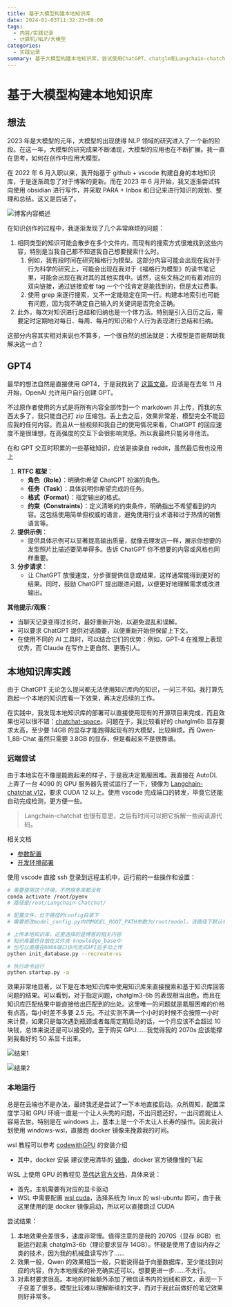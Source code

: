 ```yaml
---
title: 基于大模型构建本地知识库
date: 2024-01-03T11:32:23+08:00
tags:
  - 内容/实践记录
  - 计算机/NLP/大模型
categories:
  - 实践记录
summary: 基于大模型构建本地知识库，尝试使用ChatGPT、chatglm和Langchain-chatchat
---
```


# 基于大模型构建本地知识库

## 想法

2023 年是大模型的元年，大模型的出现使得 NLP 领域的研究进入了一个新的阶段。在这一年，大模型的研究成果不断涌现，大模型的应用也在不断扩展。我一直在思考，如何在创作中应用大模型。

在 2022 年 6 月入职以来，我开始基于 github + vscode 构建自身的本地知识库，于是逐渐疏忽了对于博客的更新。而在 2023 年 6 月开始，我又逐渐尝试转向使用 obsidian 进行写作，并采取 PARA + Inbox 和日记来进行知识的规划、整理和总结。这又是后话了。

![博客内容概述](/assets/20240103_基于大模型构建本地知识库/blog_overview.png)

在知识创作的过程中，我逐渐发现了几个非常麻烦的问题：

1. 相同类型的知识可能会散步在多个文件内，而现有的搜索方式很难找到这些内容，特别是当我自己都不知道我自己想要搜索什么时。
   1. 例如，我有段时间在研究福格行为模型。这部分内容可能会出现在我对于行为科学的研究上，可能会出现在我对于《福格行为模型》的读书笔记里，可能会出现在我对其的其他实践中。诚然，这些文档之间有着对应的双向链接，通过链接或者 tag 一个个找肯定是能找到的，但是太过费事。
   2. 使用 grep 来逐行搜索，又不一定能稳定在同一行。构建本地索引也可能有问题，因为我不确定自己输入的关键词是否完全正确。
2. 此外，每次对知识进行总结和归纳也是一个体力活。特别是引入日历之后，需要定时定期地对每日、每周、每月的知识和个人行为表现进行总结和归纳。

这部分内容其实相对来说也不算多，一个很自然的想法就是：大模型是否能帮助我解决这一点？

## GPT4

最早的想法自然是直接使用 GPT4，于是我找到了 [这篇文章](https://sspai.com/post/84325)。应该是在去年 11 月开始，OpenAI 允许用户自行创建 GPT。

不过原作者使用的方式是将所有内容全部传到一个 markdown 并上传，而我的东西太多了，我只能自己打 zip 压缩包。丢上去之后，效果非常差，模型完全不能回应我的任何内容。而且从一些视频和我自己的使用情况来看，ChatGPT 的回应速度不是很理想，在高强度的交互下会很影响灵感。所以我最终只能另寻他法。

在和 GPT 交互时积累的一些基础知识，应该是摘录自 reddit，虽然最后我也没用上

1. **RTFC 框架**：
    - **角色（Role）**：明确你希望 ChatGPT 扮演的角色。
    - **任务（Task）**：具体说明你希望完成的任务。
    - **格式（Format）**：指定输出的格式。
    - **约束（Constraints）**：定义清晰的约束条件，明确指出不希望看到的内容。这包括使用简单但权威的语言，避免使用行业术语和过于热情的销售语言等。
2. **提供示例**：
    - 提供具体示例可以显著提高输出质量，就像去理发店一样，展示你想要的发型照片比描述要简单得多。告诉 ChatGPT 你不想要的内容或风格也同样重要。
3. **分步请求**：
    - 让 ChatGPT 放慢速度，分步骤提供信息或结果，这样通常能得到更好的结果。同时，鼓励 ChatGPT 提出跟进问题，以便更好地理解需求或改进输出。

**其他提示/观察**：

- 当聊天记录变得过长时，最好重新开始，以避免混乱和误解。
- 可以要求 ChatGPT 提供对话摘要，以便重新开始但保留上下文。
- 在使用不同的 AI 工具时，可以结合它们的优势：例如，GPT-4 在推理上表现优秀，而 Claude 在写作上更自然、更吸引人。

## 本地知识库实践

由于 ChatGPT 无论怎么提问都无法使用知识库内的知识，一问三不知。我打算先跑起一个本地的知识库看一下效果，再决定后续的工作。

在实践中，我发现本地知识库的部署可以直接使用现有的开源项目来完成，而且效果也可以很不错：[chatchat-space](https://github.com/chatchat-space/Langchain-Chatchat?tab=readme-ov-file)。问题在于，我比较看好的 chatglm6b 显存要求太高，至少要 14GB 的显存才能跑得起现有的大模型，比较麻烦。而 Qwen-1_8B-Chat 虽然只需要 3.8GB 的显存，但是看起来不是很靠谱。

### 远端尝试

由于本地实在不像是能跑起来的样子，于是我决定氪服困难。我直接在 AutoDL 上弄了一台 4090 的 GPU 服务器先尝试运行了一下，镜像为 [Langchain-chatchat v12](https://www.codewithgpu.com/i/chatchat-space/Langchain-Chatchat/Langchain-Chatchat)，要求 CUDA 12 以上。使用 vscode 完成端口的转发，毕竟它还能自动完成检测，更方便一些。

> Langchain-chatchat 也很有意思，之后有时间可以把它拆解一些阅读源代码。

相关文档

- [参数配置](https://github.com/chatchat-space/Langchain-Chatchat/wiki/%E5%8F%82%E6%95%B0%E9%85%8D%E7%BD%AE)
- [开发环境部署](https://github.com/chatchat-space/Langchain-Chatchat/wiki/%E5%BC%80%E5%8F%91%E7%8E%AF%E5%A2%83%E9%83%A8%E7%BD%B2#docker-%E9%83%A8%E7%BD%B2)

使用 vscode 直接 ssh 登录到远程主机中，运行前的一些操作和设置：

```bash
# 需要使用这个环境，不然很多库都没有
conda activate /root/pyenv
# 路径是/root/Langchain-Chatchat/

# 配置文件，位于路径的config目录下
# 需要修改model_config.py内的MODEL_ROOT_PATH参数为/root/model，该路径下默认有chatglm-6b。

# 上传本地知识库，这里选择的是博客的相关内容
# 知识库最终存放在文件夹 knowledge_base中
# 也可以直接在6006端口访问流式API后手动上传
python init_database.py --recreate-vs

# 执行命令运行
python startup.py -a
```

效果非常地显著，以下是在本地知识库中使用知识库来直接搜索和基于知识库回答问题的结果。可以看到，对于指定问题，chatglm3-6b 的表现相当出色。而且在知识库匹配结果中能直接给出匹配到的出处。这里唯一的问题就是氪服困难的价格有点高，每小时差不多要 2.5 元。不过实测不满一个小时的时候不会按照一小时来计费，如果只是每次遇到瓶颈或者每周定期启动的话，一个月应该不会超过 10 块钱，总体来说还是可以接受的。至于购买 GPU……我觉得我的 2070s 应该能撑到我看好的 50 系显卡出来。

![结果1](/assets/20240103_基于大模型构建本地知识库/result_1.png)

![结果2](/assets/20240103_基于大模型构建本地知识库/result_2.png)

### 本地运行

总是在云端也不是办法，最终我还是尝试了一下本地直接启动。众所周知，配置深度学习和 GPU 环境一直是一个让人头秃的问题，不出问题还好，一出问题就让人容易去世。特别是在 windows 上，基本上是一个不太让人长寿的操作。因此我计划使用 windows-wsl，直接跑 docker 镜像来挽救我的时间。

wsl 教程可以参考 [codewithGPU](https://www.codewithgpu.com/docs/nvidia-docker/) 的安装介绍

- 其中，docker 安装 建议使用清华的 [镜像](https://mirrors.tuna.tsinghua.edu.cn/help/docker-ce/)，docker 官方镜像慢的飞起

WSL 上使用 GPU 的教程见 [英伟达官方文档](https://docs.nvidia.com/cuda/wsl-user-guide/index.html#getting-started-with-cuda-on-wsl)，具体来说：

- 首先，主机需要有对应的显卡驱动
- WSL 中需要配置 [wsl cuda](https://developer.nvidia.com/cuda-downloads?target_os=Linux&target_arch=x86_64&Distribution=WSL-Ubuntu&target_version=2.0&target_type=deb_local)，选择系统为 linux 的 wsl-ubuntu 即可。由于我这里使用的是 docker 镜像启动，所以可以直接跳过 CUDA

尝试结果：

1. 本地效果会差很多，速度非常慢。值得注意的是我的 2070S（显存 8GB）也能运行起来 chatglm3-6b（理论要求显存 14GB）。怀疑是使用了虚拟内存之类的技术，因为我的机械盘读写炸了……
2. 效果一般，Qwen 的效果相当一般，只能说得益于向量数据库，至少能找到对应的内容，作为本地搜索的补充确实还可以，想要更进一步……不太行。
3. 对素材要求很高。本地的时候额外添加了微信读书内的划线和原文，表现一下子变差了很多。模型比较难以理解断续的文字，而对于我此前做好的笔记效果则好非常多。